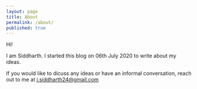 ```yaml
---
layout: page
title: About
permalink: /about/
published: true
---
```


Hi! 

I am Siddharth. I started this blog on 06th July 2020 to write about my ideas. 

If you would like to dicuss any ideas or have an informal conversation, reach out to me at [j.siddharth24@gmail.com](mailto:j.siddharth24:gmail.com)
